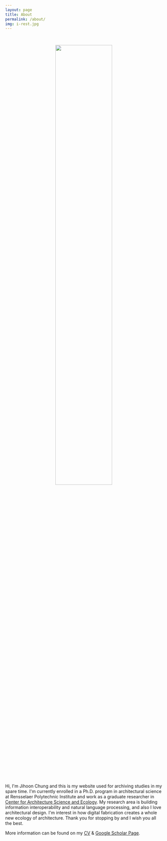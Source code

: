 ```yaml
---
layout: page
title: About
permalink: /about/
img: i-rest.jpg
---
```


<br><center><img src="../assets/img/my_pic2.png" width="60%"> </center><br>
Hi, I'm Jihoon Chung and this is my website used for archiving studies in my spare time. I'm currently enrolled in a Ph.D. program in architectural science at Rensselaer Polytechnic Institute and work as a graduate researcher in [Center for Architecture Science and Ecology](https://www.case.rpi.edu/). My research area is building information interoperability and natural language processing, and also I love architectural design. I'm interest in how digital fabrication creates a whole new ecology of architecture. Thank you for stopping by and I wish you all the best.

More information can be found on my [CV](https://archi-j.github.io/resume/) & [Google Scholar Page](https://scholar.google.com/citations?user=ExZUcKYAAAAJ&hl=en&authuser=2).
